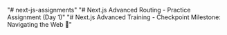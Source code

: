 "# next-js-assignments"
"# Next.js Advanced Routing - Practice Assignment (Day 1)"
"# Next.js Advanced Training - Checkpoint Milestone: Navigating the Web 🚀"
